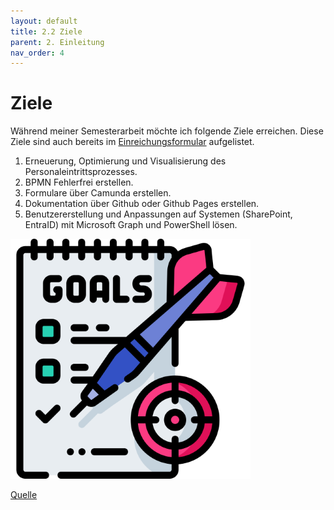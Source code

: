 ```yaml
---
layout: default
title: 2.2 Ziele
parent: 2. Einleitung
nav_order: 4
---
```

# Ziele

Während meiner Semesterarbeit möchte ich folgende Ziele erreichen. 
Diese Ziele sind auch bereits im [Einreichungsformular](../../ressources/docs/ITCNE24_Semesterarbeit2-Einreichungsformular_Miguel_Schneider.pdf) aufgelistet. 

1. Erneuerung, Optimierung und Visualisierung des Personaleintrittsprozesses. 
2. BPMN Fehlerfrei erstellen. 
3. Formulare über Camunda erstellen. 
4. Dokumentation über Github oder Github Pages erstellen. 
5. Benutzererstellung und Anpassungen auf Systemen (SharePoint, EntraID) mit Microsoft Graph und PowerShell lösen.

![Ziele](../../ressources/images/goal.png)


[Quelle](./Quellverzeichnis/index.md#Ziele)


